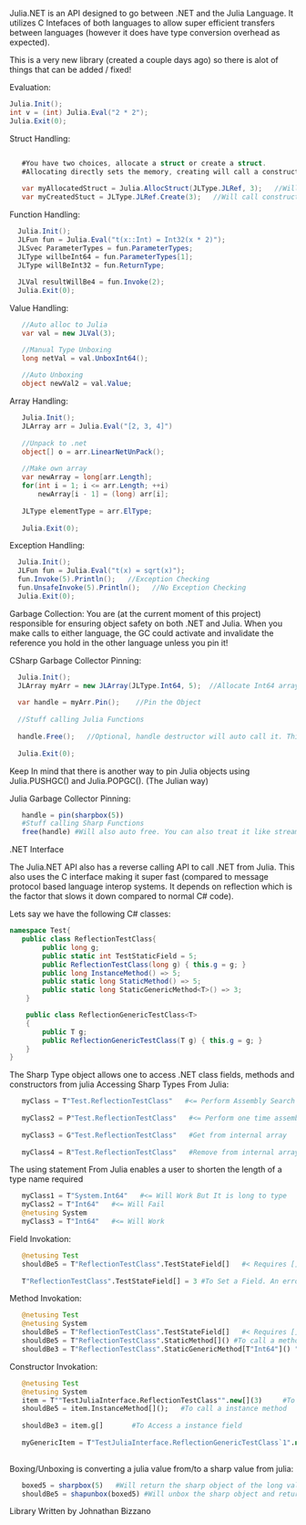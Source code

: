 Julia.NET is an API designed to go between .NET and the Julia Language. It utilizes C Intefaces of both languages to allow super efficient transfers between languages (however it does have type conversion overhead as expected). 

This is a very new library (created a couple days ago) so there is alot of things that can be added / fixed!


Evaluation:
```csharp
Julia.Init();
int v = (int) Julia.Eval("2 * 2");
Julia.Exit(0);
```

Struct Handling:
```csharp

   #You have two choices, allocate a struct or create a struct.
   #Allocating directly sets the memory, creating will call a constructor of the struct
   
   var myAllocatedStruct = Julia.AllocStruct(JLType.JLRef, 3);   //Will throw error
   var myCreatedStuct = JLType.JLRef.Create(3);   //Will call constructor
```

Function Handling:
```csharp
  Julia.Init();
  JLFun fun = Julia.Eval("t(x::Int) = Int32(x * 2)");
  JLSvec ParameterTypes = fun.ParameterTypes;
  JLType willbeInt64 = fun.ParameterTypes[1];
  JLType willBeInt32 = fun.ReturnType;
  
  JLVal resultWillBe4 = fun.Invoke(2);
  Julia.Exit(0);
```

Value Handling:
```csharp
   //Auto alloc to Julia
   var val = new JLVal(3);

   //Manual Type Unboxing
   long netVal = val.UnboxInt64();
   
   //Auto Unboxing
   object newVal2 = val.Value;
```

Array Handling:
```csharp
   Julia.Init();
   JLArray arr = Julia.Eval("[2, 3, 4]")
   
   //Unpack to .net
   object[] o = arr.LinearNetUnPack();
   
   //Make own array
   var newArray = long[arr.Length];
   for(int i = 1; i <= arr.Length; ++i)
       newArray[i - 1] = (long) arr[i];
   
   JLType elementType = arr.ElType;
   
   Julia.Exit(0); 
```

Exception Handling:
```csharp
  Julia.Init();
  JLFun fun = Julia.Eval("t(x) = sqrt(x)");
  fun.Invoke(5).Println();   //Exception Checking
  fun.UnsafeInvoke(5).Println();   //No Exception Checking
  Julia.Exit(0);  
```


Garbage Collection:
You are (at the current moment of this project) responsible for ensuring object safety on both .NET and Julia. When you make calls to either language, the GC could activate and invalidate the reference you hold in the other language unless you pin it!

CSharp Garbage Collector Pinning:
```csharp
  Julia.Init();
  JLArray myArr = new JLArray(JLType.Int64, 5);  //Allocate Int64 array of length 5
  
  var handle = myArr.Pin();    //Pin the Object 
  
  //Stuff calling Julia Functions
  
  handle.Free();   //Optional, handle destructor will auto call it. This is in case you want it freed earlier
  
  Julia.Exit(0);
```
Keep In mind that there is another way to pin Julia objects using Julia.PUSHGC() and Julia.POPGC(). (The Julian way)


Julia Garbage Collector Pinning:
```julia
   handle = pin(sharpbox(5))
   #Stuff calling Sharp Functions
   free(handle) #Will also auto free. You can also treat it like stream and put it in do end block
```


.NET Interface

The Julia.NET API also has a reverse calling API to call .NET from Julia. This also uses the C interface making it super fast (compared to message protocol based language interop systems. It depends on reflection which is the factor that slows it down compared to normal C# code).

Lets say we have the following C# classes:
```csharp
namespace Test{
   public class ReflectionTestClass{
        public long g;
        public static int TestStaticField = 5;
        public ReflectionTestClass(long g) { this.g = g; }
        public long InstanceMethod() => 5;
        public static long StaticMethod() => 5;
        public static long StaticGenericMethod<T>() => 3;
    }

    public class ReflectionGenericTestClass<T>
    {
        public T g;
        public ReflectionGenericTestClass(T g) { this.g = g; }
    }
}
```

The Sharp Type object allows one to access .NET class fields, methods and constructors from julia
Accessing Sharp Types From Julia:
```julia
   myClass = T"Test.ReflectionTestClass"   #<= Perform Assembly Search and Return the Sharp Type
   
   myClass2 = P"Test.ReflectionTestClass"   #<= Perform one time assembly search and store the sharp type in a internal array (Reccommended for fast lookups)
   
   myClass3 = G"Test.ReflectionTestClass"   #Get from internal array
   
   myClass4 = R"Test.ReflectionTestClass"   #Remove from internal array
```


The using statement From Julia enables a user to shorten the length of a type name required
```julia
   myClass1 = T"System.Int64"   #<= Will Work But It is long to type
   myClass2 = T"Int64"   #<= Will Fail
   @netusing System
   myClass3 = T"Int64"   #<= Will Work
```

Field Invokation:
```julia
   @netusing Test
   shouldBe5 = T"ReflectionTestClass".TestStateField[]   #< Requires [] to actually get the field. If you dont put [] or () then it will just return the FieldInfo object
   
   T"ReflectionTestClass".TestStateField[] = 3 #To Set a Field. An error will occur if you dont put [].
```

Method Invokation:
```julia
   @netusing Test
   @netusing System
   shouldBe5 = T"ReflectionTestClass".TestStateField[]   #< Requires [] to actually get the field. If you dont put [] or () then it will just return the FieldInfo object
   shouldBe5 = T"ReflectionTestClass".StaticMethod[]() #To call a method. If you dont put [] or () then it will just return the MethodInfo object
   shouldBe3 = T"ReflectionTestClass".StaticGenericMethod[T"Int64"]() "To call a generic method, put the generic types in []
```

Constructor Invokation:
```julia
   @netusing Test
   @netusing System
   item = T""TestJuliaInterface.ReflectionTestClass"".new[](3)     #To call a constructor.  If you dont put [] or () then it will just return the ConstructorInfo object
   shouldBe5 = item.InstanceMethod[]();   #To call a instance method
   
   shouldBe3 = item.g[]       #To Access a instance field
   
   myGenericItem = T"TestJuliaInterface.ReflectionGenericTestClass`1".new[T"System.Int64"](3)    #To Create a generic instance of an object, put the generic types in [].
   
```

Boxing/Unboxing is converting a julia value from/to a sharp value from julia:
```julia
   boxed5 = sharpbox(5)   #Will return the sharp object of the long value "5"
   shouldBe5 = shapunbox(boxed5) #Will unbox the sharp object and return to native julia value
```


Library Written by Johnathan Bizzano
